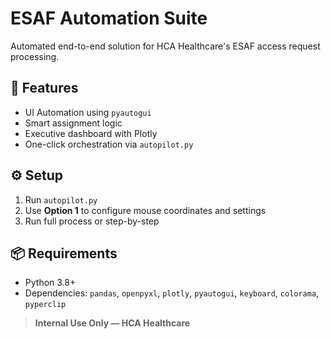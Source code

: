 # ESAF Automation Suite

Automated end-to-end solution for HCA Healthcare's ESAF access request processing.

## 🚀 Features
- UI Automation using `pyautogui`
- Smart assignment logic
- Executive dashboard with Plotly
- One-click orchestration via `autopilot.py`

## ⚙️ Setup
1. Run `autopilot.py`
2. Use **Option 1** to configure mouse coordinates and settings
3. Run full process or step-by-step

## 📦 Requirements
- Python 3.8+
- Dependencies: `pandas`, `openpyxl`, `plotly`, `pyautogui`, `keyboard`, `colorama`, `pyperclip`

> **Internal Use Only — HCA Healthcare**
